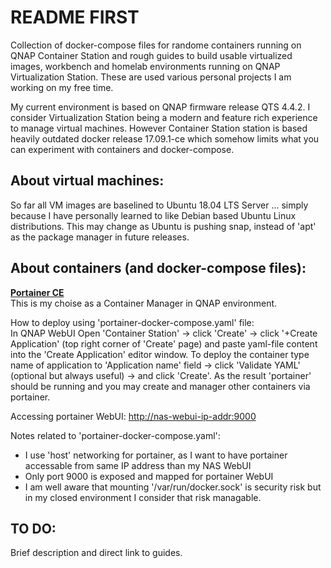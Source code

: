 # README FIRST
Collection of docker-compose files for randome containers running on QNAP Container Station and rough guides to build usable virtualized images, workbench and homelab environments running on QNAP Virtualization Station. These are used various personal projects I am working on my free time.

My current environment is based on QNAP firmware release QTS 4.4.2. I consider Virtualization Station being a modern and feature rich experience to manage virtual machines. However Container Station station is based heavily outdated docker release 17.09.1-ce which somehow limits what you can experiment with containers and docker-compose. 

About virtual machines:
---
So far all VM images are baselined to Ubuntu 18.04 LTS Server ... simply because I have personally learned to like Debian based Ubuntu Linux distributions. This may change as Ubuntu is pushing snap, instead of 'apt' as the package manager in future releases.

About containers (and docker-compose files):
---
**[Portainer CE](https://portainer.io)**  
This is my choise as a Container Manager in QNAP environment. 

How to deploy using 'portainer-docker-compose.yaml' file:  
In QNAP WebUI Open 'Container Station' -> click 'Create' -> click '+Create Application' (top right corner of 'Create' page) and paste yaml-file content into the 'Create Application' editor window. To deploy the container type name of application to 'Application name' field -> click 'Validate YAML' (optional but always useful) -> and click 'Create'. As the result 'portainer' should be running and you may create and manager other containers via portainer.  

Accessing portainer WebUI: [http://nas-webui-ip-addr:9000](http://nas-webui-ip-addr:9000)

Notes related to 'portainer-docker-compose.yaml': 
- I use 'host' networking for portainer, as I want to have portainer accessable from same IP address than my NAS WebUI
- Only port 9000 is exposed and mapped for portainer WebUI
- I am well aware that mounting '/var/run/docker.sock' is security risk but in my closed environment I consider that risk managable.



TO DO:
---
Brief description and direct link to guides.
